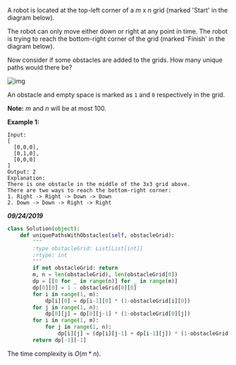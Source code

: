 A robot is located at the top-left corner of a *m* x *n* grid (marked 'Start' in the diagram below).

The robot can only move either down or right at any point in time. The robot is trying to reach the bottom-right corner of the grid (marked 'Finish' in the diagram below).

Now consider if some obstacles are added to the grids. How many unique paths would there be?

![img](https://assets.leetcode.com/uploads/2018/10/22/robot_maze.png)

An obstacle and empty space is marked as `1` and `0` respectively in the grid.

**Note:** *m* and *n* will be at most 100.

**Example 1:**

```
Input:
[
  [0,0,0],
  [0,1,0],
  [0,0,0]
]
Output: 2
Explanation:
There is one obstacle in the middle of the 3x3 grid above.
There are two ways to reach the bottom-right corner:
1. Right -> Right -> Down -> Down
2. Down -> Down -> Right -> Right
```

***09/24/2019***

```python
class Solution(object):
    def uniquePathsWithObstacles(self, obstacleGrid):
        """
        :type obstacleGrid: List[List[int]]
        :rtype: int
        """
        if not obstacleGrid: return 
        m, n = len(obstacleGrid), len(obstacleGrid[0])
        dp = [[0 for _ in range(n)] for _ in range(m)]
        dp[0][0] = 1 - obstacleGrid[0][0]
        for i in range(1, m):
            dp[i][0] = dp[i-1][0] * (1-obstacleGrid[i][0])
        for j in range(1, n):
            dp[0][j] = dp[0][j-1] * (1-obstacleGrid[0][j])
        for i in range(1, m):
            for j in range(1, n):
                dp[i][j] = (dp[i][j-1] + dp[i-1][j]) * (1-obstacleGrid[i][j])
        return dp[-1][-1]
```

The time complexity is $O(m*n)$.